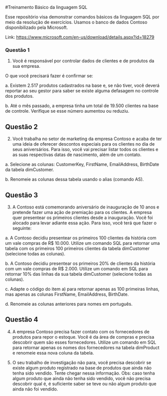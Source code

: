 #Treinamento Básico da linguagem SQL

Esse repositório visa demonstrar comandos básicos da linguagem SQL por meio da resolução de exercícios. Usamos o banco de dados Contoso disponibilizado pela Microsoft.

Link: https://www.microsoft.com/en-us/download/details.aspx?id=18279

### Questão 1 ###

1. Você é responsável por controlar dados de clientes e de produtos da sua empresa.

O que você precisará fazer é confirmar se:

a. Existem 2.517 produtos cadastrados na base e, se não tiver, você deverá reportar ao seu gestor para saber se existe alguma defasagem no controle dos produtos.

b. Até o mês passado, a empresa tinha um total de 19.500 clientes na base de controle. Verifique se esse número aumentou ou reduziu.
  
## Questão 2 ##

2. Você trabalha no setor de marketing da empresa Contoso e acaba de ter uma ideia de oferecer descontos especiais para os clientes no dia de seus aniversários.
Para isso, você vai precisar listar todos os clientes e as suas respectivas datas de nascimento, além de um contato.

a. Selecione as colunas: CustomerKey, FirstName, EmailAddress, BirthDate da tabela dimCustomer.

b. Renomeie as colunas dessa tabela usando o alias (comando AS).

## Questão 3 ##

3. A Contoso está comemorando aniversário de inauguração de 10 anos e pretende fazer uma ação de premiação para os clientes. A empresa quer presentear os primeiros
clientes desde a inauguração. Você foi alocado para levar adiante essa ação. Para isso, você terá que fazer o seguinte:

a. A Contoso decidiu presentear os primeiros 100 clientes da história com um vale compras de R$ 10.000. Utilize um comando SQL para retornar uma tabela com os 
primeiros 100 primeiros clientes da tabela dimCustomer (selecione todas as colunas).

b. A Contoso decidiu presentear os primeiros 20% de clientes da história com um vale compras de R$ 2.000. Utilize um comando em SQL para retornar 10% das linhas da sua
tabela dimCustomer (selecione todas as colunas).

c. Adapte o código do item a) para retornar apenas as 100 primeiras linhas, mas apenas as colunas FirstName, EmailAddress, BirthDate.

d. Renomeie as colunas anteriores para nomes em português.

## Questão 4 ##

4. A empresa Contoso precisa fazer contato com os fornecedores de produtos para repor o estoque. Você é da área de compras e precisa descobrir quem são esses
fornecedores. Utilize um comando em SQL para retornar apenas os nomes dos fornecedores na tabela dimProduct e renomeie essa nova coluna da tabela.

5. O seu trabalho de investigação não para, você precisa descobrir se existe algum produto registrado na base de produtos que ainda não tenha sido vendido. Tente
chegar nessa informação.
Obs: caso tenha algum produto que ainda não tenha sido vendido, você não precisa descobrir qual é, é suficiente saber se teve ou não algum produto que ainda não 
foi vendido.
